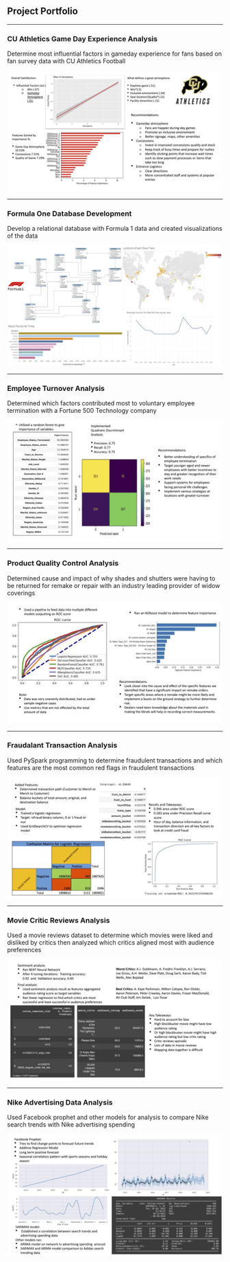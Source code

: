 ## Project Portfolio

---

### CU Athletics Game Day Experience Analysis
Determine most influential factors in gameday experience for fans based on fan survey data with CU Athletics Football 

<img src="images/slide1.jpg" height="281.5"/> 

---

### Formula One Database Development
Develop a relational database with Formula 1 data and created visualizations of the data 

<img src="images/slide2.jpg" height="282"/> 

---

### Employee Turnover Analysis
Determined which factors contributed most to voluntary employee termination with a Fortune 500 Technology company   

<img src="images/slide3.jpg" height="282"/>  

---

### Product Quality Control Analysis
Determined cause and impact of why shades and shutters were having to be returned for remake or repair with an industry leading provider of widow coverings

<img src="images/slide4.jpg" height="282"/> 

---

### Fraudalant Transaction Analysis
Used PySpark programming to determine fraudulent transactions and which features are the most common red flags in fraudulent transactions

<img src="images/slide5.jpg" height="282"/> 

---

### Movie Critic Reviews Analysis
Used a movie reviews dataset to determine which movies were liked and disliked by critics then analyzed which critics aligned most with audience preferences 

<img src="images/slide6.jpg" height="282"/> 

---

### Nike Advertising Data Analysis 
Used Facebook prophet and other models for analysis to compare Nike search trends with Nike advertising spending 

<img src="images/slide7.jpg" height="282"/> 

<p style="font-size:11px">
